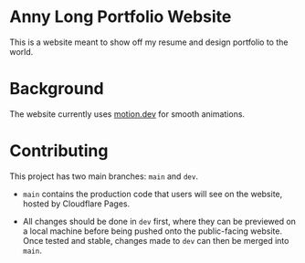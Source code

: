 # Anny Long Portfolio Website

This is a website meant to show off my resume and design portfolio to the world.



# Background

The website currently uses [motion.dev](https://motion.dev/) for smooth animations.



# Contributing

This project has two main branches: `main` and `dev`.

- `main` contains the production code that users will see on the website, hosted by Cloudflare Pages.

- All changes should be done in `dev` first, where they can be previewed on a local machine before being pushed onto the public-facing website. Once tested and stable, changes made to `dev` can then be merged into `main`.